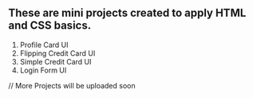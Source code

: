 ## These are mini projects created to apply HTML and CSS basics.

1.  Profile Card UI
2.  Flipping Credit Card UI
3.  Simple Credit Card UI
4.  Login Form UI

// More Projects will be uploaded soon
